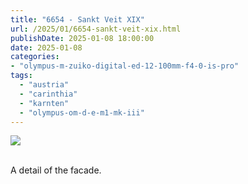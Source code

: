 ```yaml
---
title: "6654 - Sankt Veit XIX"
url: /2025/01/6654-sankt-veit-xix.html
publishDate: 2025-01-08 18:00:00
date: 2025-01-08
categories:
- "olympus-m-zuiko-digital-ed-12-100mm-f4-0-is-pro"
tags:
  - "austria"
  - "carinthia"
  - "karnten"
  - "olympus-om-d-e-m1-mk-iii"
---
```

<div class="container">
<div class="center"><a target="_blank" href="https://d25zfm9zpd7gm5.cloudfront.net/1200x1200/2020/20200911_125746_lr.jpg"><img class="webfeedsFeaturedVisual" src="https://d25zfm9zpd7gm5.cloudfront.net/0600x0600/2020/20200911_125746_lr.jpg" /></a></div>
</div>
<br />

A detail of the facade.
